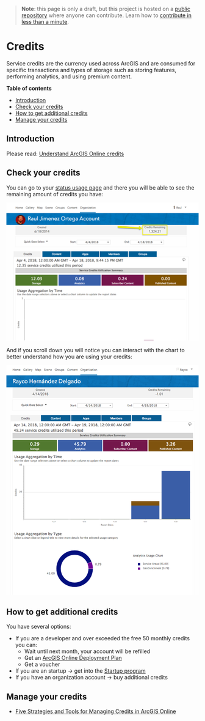 > **Note**: this page is only a draft, but this project is hosted on a [public repository](https://github.com/hhkaos/awesome-arcgis) where anyone can contribute. Learn how to [contribute in less than a minute](https://github.com/hhkaos/awesome-arcgis/blob/master/CONTRIBUTING.md#contributions).

# Credits

Service credits are the currency used across ArcGIS and are consumed for specific transactions and types of storage such as storing features, performing analytics, and using premium content.

<!-- START doctoc generated TOC please keep comment here to allow auto update -->
<!-- DON'T EDIT THIS SECTION, INSTEAD RE-RUN doctoc TO UPDATE -->
**Table of contents**

- [Introduction](#introduction)
- [Check your credits](#check-your-credits)
- [How to get additional credits](#how-to-get-additional-credits)
- [Manage your credits](#manage-your-credits)

<!-- END doctoc generated TOC please keep comment here to allow auto update -->

## Introduction

Please read: [Understand ArcGIS Online credits](https://doc.arcgis.com/en/arcgis-online/reference/credits.htm)

## Check your credits

You can go to your [status usage page](https://www.arcgis.com/home/status/usage.html) and there you will be able to see the remaining amount of credits you have:

![Screenshot status page](../../../../assets/checking-credits.png)

And if you scroll down you will notice you can interact with the chart to better understand how you are using your credits:

![Screenshot status page](../../../../assets/checking-credits-detailed.png)

## How to get additional credits

You have several options:

* If you are a developer and over exceeded the free 50 monthly credits you can:
    * Wait until next month, your account will be refilled
    * Get an [ArcGIS Online Deployment Plan](https://developers.arcgis.com/pricing/credits/)
    * Get a voucher    
* If you are an startup -> get into the [Startup program](../../../../esri/partners/programs/startup-program/README.md)
* If you have an organization account -> buy additional credits

## Manage your credits

* [Five Strategies and Tools for Managing Credits in ArcGIS Online](https://www.esri.com/arcgis-blog/products/arcgis-online/administration/five-strategies-and-tools-for-managing-credits-in-arcgis-online/)
